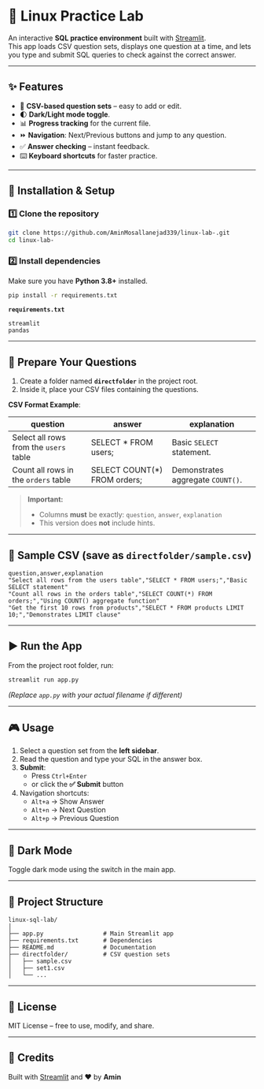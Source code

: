 # 🧠 Linux Practice Lab

An interactive **SQL practice environment** built with [Streamlit](https://streamlit.io/).  
This app loads CSV question sets, displays one question at a time, and lets you type and submit SQL queries to check against the correct answer.

---

## ✨ Features
- 📂 **CSV-based question sets** – easy to add or edit.
- 🌓 **Dark/Light mode toggle**.
- 📊 **Progress tracking** for the current file.
- ⏩ **Navigation**: Next/Previous buttons and jump to any question.
- ✅ **Answer checking** – instant feedback.
- ⌨️ **Keyboard shortcuts** for faster practice.

---

## 🚀 Installation & Setup

### 1️⃣ Clone the repository
```bash
git clone https://github.com/AminMosallanejad339/linux-lab-.git
cd linux-lab-
```

### 2️⃣ Install dependencies
Make sure you have **Python 3.8+** installed.

```bash
pip install -r requirements.txt
```

**`requirements.txt`**
```
streamlit
pandas
```

---

## 📂 Prepare Your Questions
1. Create a folder named **`directfolder`** in the project root.
2. Inside it, place your CSV files containing the questions.

**CSV Format Example**:

| question                                | answer                              | explanation                        |
|-----------------------------------------|--------------------------------------|--------------------------------------|
| Select all rows from the `users` table  | SELECT * FROM users;                 | Basic `SELECT` statement.           |
| Count all rows in the `orders` table    | SELECT COUNT(*) FROM orders;         | Demonstrates aggregate `COUNT()`.   |

> **Important:**  
> - Columns **must** be exactly: `question`, `answer`, `explanation`  
> - This version does **not** include hints.

---

## 📄 Sample CSV (save as `directfolder/sample.csv`)
```csv
question,answer,explanation
"Select all rows from the users table","SELECT * FROM users;","Basic SELECT statement"
"Count all rows in the orders table","SELECT COUNT(*) FROM orders;","Using COUNT() aggregate function"
"Get the first 10 rows from products","SELECT * FROM products LIMIT 10;","Demonstrates LIMIT clause"
```

---

## ▶️ Run the App
From the project root folder, run:
```bash
streamlit run app.py
```
*(Replace `app.py` with your actual filename if different)*

---

## 🎮 Usage
1. Select a question set from the **left sidebar**.
2. Read the question and type your SQL in the answer box.
3. **Submit**:
   - Press `Ctrl+Enter`  
   - or click the **✅ Submit** button
4. Navigation shortcuts:
   - `Alt+a` → Show Answer  
   - `Alt+n` → Next Question  
   - `Alt+p` → Previous Question  

---

## 🖤 Dark Mode
Toggle dark mode using the switch in the main app.

---

## 📁 Project Structure
```
linux-sql-lab/
│
├── app.py                 # Main Streamlit app
├── requirements.txt       # Dependencies
├── README.md              # Documentation
├── directfolder/          # CSV question sets
│   ├── sample.csv
│   ├── set1.csv
│   └── ...
```

---

## 📜 License
MIT License – free to use, modify, and share.

---

## 🙌 Credits
Built with [Streamlit](https://streamlit.io/) and ❤️ by **Amin**
